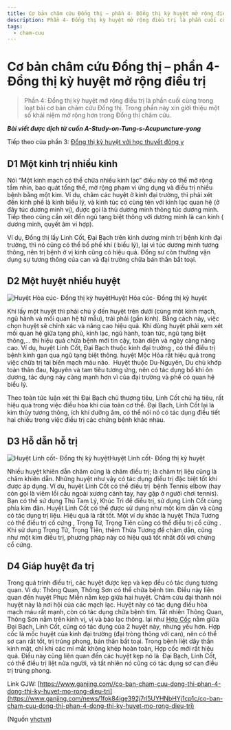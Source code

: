 ```yaml
---
title: Cơ bản châm cứu Đổng thị – phần 4- Đổng thị kỳ huyệt mở rộng điều trị 
description: Phần 4- Đổng thị kỳ huyệt mở rộng điều trị là phần cuối cùng trong loạt bài cơ bản châm cứu Đổng thị. Trong phần này xin giời thiệu một số khái niệm mở rộng hơn trong .
tags:
  - cham-cuu
---
```


# Cơ bản châm cứu Đổng thị – phần 4- Đổng thị kỳ huyệt mở rộng điều trị  

> Phần 4: Đổng thị kỳ huyệt mở rộng điều trị là phần cuối cùng trong loạt bài cơ bản châm cứu Đổng thị. Trong phần này xin giời thiệu một số khái niệm mở rộng hơn trong Đổng thị châm cứu.


***Bài viết được dịch từ cuốn A-Study-on-Tung-s-Acupuncture-yong***


Tiếp theo của phần 3: [Đổng thị kỳ huyệt với học thuyết đông y](/yhctvn/dong-thi-ky-huyet-voi-hoc-thuyet-dong-y)


## D1 Một kinh trị nhiều kinh


Nói “Một kinh mạch có thể chữa nhiều kinh lạc” điều này có thể mở rộng tầm nhìn, bao quát tổng thể, mở rộng phạm vi ứng dụng và điều trị nhiều bệnh bằng một kim. Ví dụ, châm các huyệt ở kinh đại trường, thì phải xét đến kinh phế là kinh biểu lý, và kinh túc có cùng tên với kinh lạc quan hệ (ở đây túc dương minh vị), được gọi là thủ dương minh thông túc dương minh. Tiếp theo cũng cần xét đến ngũ tạng biệt thông với dương minh là can kinh ( dương minh, quyết âm vi hợp).


Ví dụ, Đổng thị lấy Linh Cốt, Đại Bạch trên kinh dương minh trị bệnh kinh đại trường, thì nó cũng có thể bổ phế khí ( biểu lý), lại vì túc dương minh tương thông, nên trị bệnh ở vị kinh cũng có hiệu quả. Đổng sư còn thường vận dụng sự tương thông của can và đại trường chữa bán thân bất toại.


## D2 Một huyệt nhiều huyệt


![Huyệt Hỏa cúc- Đổng thị kỳ huyệt](/imgs/yhctvn/Huyet-Hoa-cuc-Dong-thi-hi-ky-huyet-300x215.jpg)Huyệt Hỏa cúc- Đổng thị kỳ huyệt


Khi lấy một huyệt thì phải chú ý đến huyệt trên dưới (cùng một kinh mạch, ngũ hành và mối quan hệ tử mẫu), trái phải (gần kinh). Bằng cách này, việc chọn huyệt sẽ chính xác và nâng cao hiệu quả. Khi dùng huyệt phải xem xét mối quan hệ giữa tạng phủ, kinh lạc, ngũ hành, toàn tức, ngũ tạng biệt thông,… thì hiệu quả chữa bệnh mới tin cậy, toàn diện và ngày càng nâng cao. Ví dụ, huyệt Linh Cốt, Đại Bạch thuộc kinh đại trường , có thể điều trị bệnh kinh gan qua ngũ tạng biệt thông. huyệt Mộc Hỏa rất hiệu quả trong việc chữa trị tai biến mạch máu não.  Huyệt thuộc Du-Nguyên, Du chủ khớp toàn thân đau, Nguyên và tam tiêu tương ứng, nên có tác dụng bổ khí ôn dương, tác dụng này càng mạnh hơn vì của đại trường và phế có quan hệ biểu lý.


Theo toàn tức luận xét thì Đại Bạch chủ thượng tiêu, Linh Cốt chủ hạ tiêu, rất hiệu quả trong việc điều hòa khí của toàn cơ thể. Đại Bạch, Linh Cốt lại là kim thủy tương thông, ích khí dưỡng âm, có thể nói nó có tác dụng điều tiết hai chiều trong việc điều trị các chứng bệnh khác nhau.





## D3 Hỗ dẫn hỗ trị


![Huyệt Linh cốt- Đổng thị kỳ huyệt](/imgs/yhctvn/Huyet-Linh-cot-Dong-thi-hi-ky-huyet-300x214.jpg)Huyệt Linh cốt- Đổng thị kỳ huyệt


Nhiều huyệt khiên dẫn châm cũng là châm điều trị; là châm trị liệu cũng là châm khiên dẫn. Những huyệt như vậy có tác dụng điều trị đặc biệt tốt khi được áp dụng. Ví dụ, huyệt Linh Cốt có thể điều trị  bệnh Tennis elbow (hay còn gọi là viêm lồi cầu ngoài xương cánh tay, hay gặp ở người chơi tennis). Bạn có thể sử dụng Thủ Tam Lý, Khúc Trì để điều trị, sử dụng Linh Cốt cùng phía kim đãn. Huyệt Linh Cốt có thể được sử dụng như một kim dẫn và cũng có tác dụng trị liệu. Hiệu quả là rất tốt. Một ví dụ khác là huyệt Thừa Tương  có thể điều trị cổ cứng , Trọng Tử, Trọng Tiên cũng có thể điều trị cổ cứng . Khi sử dụng Trọng Tử, Trọng Tiên, thêm Thừa Tương để châm dẫn, cũng như một kim điều trị, phương pháp này có hiệu quả tốt nhất đối với chứng  cổ cứng.


## D4 Giáp huyệt đa trị


Trong quá trình điều trị, các huyệt được kẹp và kẹp đều có tác dụng tương quan. Ví dụ: Thông Quan, Thông Sơn có thể chữa bệnh tim. Điều này liên quan đến huyệt Phục Miễn nằm kẹp giữa hai huyệt. Châm cứu đại thành nói huyệt này là nơi hội của các mạch lạc. Huyệt này có tác dụng điều hòa mạch máu rất mạnh, còn có tác dụng chữa bệnh tim. Tất nhiên Thông Quan, Thông Sơn nằm trên kinh vị, vị và bào lạc thông. lại như [Hợp Cốc](/yhctvn/huyet-hop-coc-%e5%90%88-%e8%b0%b7) nằm giữa Đại Bạch, Linh Cốt, cũng có tác dụng của 2 huyệt này, nhưng yếu hơn. Hợp cốc là mốc huyệt của kinh đại trường (đại tròng thông với can), nên có thể sơ can rất tốt, trị trúng phong, bán thân bất toại. Trong bệnh liệt dây thần kinh mặt, chỉ khi các mí mắt không khép hoàn toàn, Hợp cốc mới rất hiệu quả. Điều này cũng liên quan đến các huyệt kẹp nó là  Đại Bạch, Linh Cốt, có thể điều trị liệt nửa người, và tất nhiên nó cũng có tác dụng sơ can điều trị trúng phong.


Link GJW: [https://www.ganjing.com//co-ban-cham-cuu-dong-thi-phan-4-dong-thi-ky-huyet-mo-rong-dieu-tri](https://www.ganjing.com/news/1fok84ige392j7rl5UYHNbHYj1cp1c/co-ban-cham-cuu-dong-thi-phan-4-dong-thi-ky-huyet-mo-rong-dieu-tri)

(Nguồn <a href="https://yhctvn.com/dong-thi-ky-huyet-mo-rong-dieu-tri/" target="_blank">yhctvn</a>)
